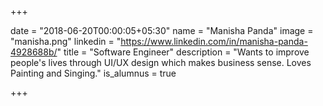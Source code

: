+++

date = "2018-06-20T00:00:05+05:30"
name = "Manisha Panda"
image = "manisha.png"
linkedin = "https://www.linkedin.com/in/manisha-panda-4928688b/"
title = "Software Engineer"
description = "Wants to improve people's lives through UI/UX design which makes business sense. Loves Painting and Singing."
is_alumnus = true

+++
